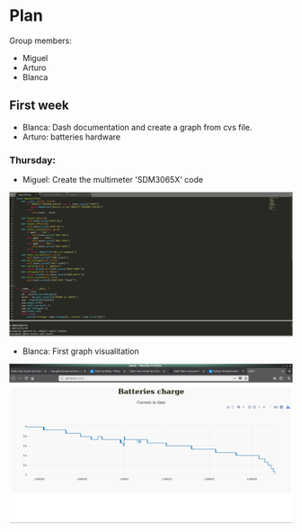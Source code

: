 # Plan
Group members:
- Miguel
- Arturo
- Blanca

## First week
- Blanca: Dash documentation and create a graph from cvs file.
- Arturo: batteries hardware
### Thursday:
- Miguel: Create the multimeter 'SDM3065X' code  
<img src="presentacion1\multimetro.png">

- Blanca:
First graph visualitation
<img src="presentacion1\graph1_current.png">


